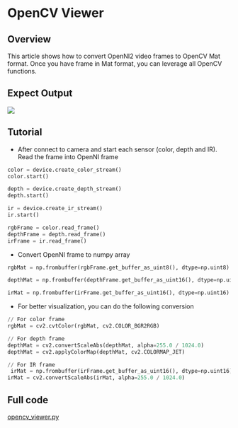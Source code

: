 # OpenCV Viewer

## Overview

This article shows how to convert OpenNI2 video frames to OpenCV Mat format. Once you have frame in Mat format, you can leverage all OpenCV functions.

## Expect Output

![](../../.asset/opencv_viewer.png)

## Tutorial

- After connect to camera and start each sensor (color, depth and IR). Read the frame into OpenNI frame

```python
color = device.create_color_stream()
color.start()

depth = device.create_depth_stream()
depth.start()

ir = device.create_ir_stream()
ir.start()

rgbFrame = color.read_frame()
depthFrame = depth.read_frame()
irFrame = ir.read_frame()
```

- Convert OpenNI frame to numpy array

```python
rgbMat = np.frombuffer(rgbFrame.get_buffer_as_uint8(), dtype=np.uint8).reshape(rgbFrame.height, rgbFrame.width, 3)

depthMat = np.frombuffer(depthFrame.get_buffer_as_uint16(), dtype=np.uint16).reshape(depthFrame.height, depthFrame.width, 1)

irMat = np.frombuffer(irFrame.get_buffer_as_uint16(), dtype=np.uint16).reshape(irFrame.height, irFrame.width, 1)

```

- For better visualization, you can do the following conversion

```python
// For color frame
rgbMat = cv2.cvtColor(rgbMat, cv2.COLOR_BGR2RGB)

// For depth frame
depthMat = cv2.convertScaleAbs(depthMat, alpha=255.0 / 1024.0)
depthMat = cv2.applyColorMap(depthMat, cv2.COLORMAP_JET)

// For IR frame
 irMat = np.frombuffer(irFrame.get_buffer_as_uint16(), dtype=np.uint16).reshape(irFrame.height, irFrame.width, 1)
irMat = cv2.convertScaleAbs(irMat, alpha=255.0 / 1024.0)
```

## Full code

[opencv_viewer.py](https://github.com/HedgeHao/LIPSedgeSDK_Tutorial/blob/master/python/opencv_viewer/opencv_viewer.py)
